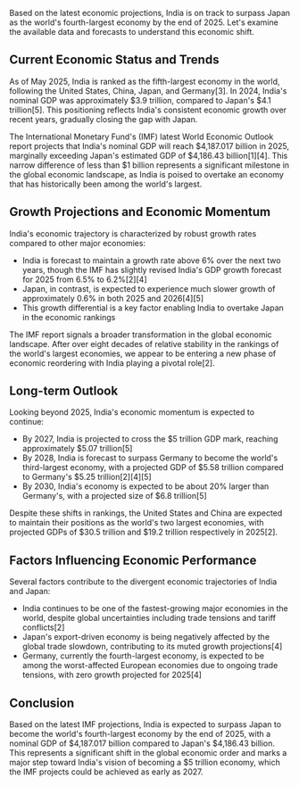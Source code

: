 Based on the latest economic projections, India is on track to surpass Japan as the world's fourth-largest economy by the end of 2025. Let's examine the available data and forecasts to understand this economic shift.

## Current Economic Status and Trends

As of May 2025, India is ranked as the fifth-largest economy in the world, following the United States, China, Japan, and Germany[3]. In 2024, India's nominal GDP was approximately $3.9 trillion, compared to Japan's $4.1 trillion[5]. This positioning reflects India's consistent economic growth over recent years, gradually closing the gap with Japan.

The International Monetary Fund's (IMF) latest World Economic Outlook report projects that India's nominal GDP will reach $4,187.017 billion in 2025, marginally exceeding Japan's estimated GDP of $4,186.43 billion[1][4]. This narrow difference of less than $1 billion represents a significant milestone in the global economic landscape, as India is poised to overtake an economy that has historically been among the world's largest.

## Growth Projections and Economic Momentum

India's economic trajectory is characterized by robust growth rates compared to other major economies:

- India is forecast to maintain a growth rate above 6% over the next two years, though the IMF has slightly revised India's GDP growth forecast for 2025 from 6.5% to 6.2%[2][4]
- Japan, in contrast, is expected to experience much slower growth of approximately 0.6% in both 2025 and 2026[4][5]
- This growth differential is a key factor enabling India to overtake Japan in the economic rankings

The IMF report signals a broader transformation in the global economic landscape. After over eight decades of relative stability in the rankings of the world's largest economies, we appear to be entering a new phase of economic reordering with India playing a pivotal role[2].

## Long-term Outlook

Looking beyond 2025, India's economic momentum is expected to continue:

- By 2027, India is projected to cross the $5 trillion GDP mark, reaching approximately $5.07 trillion[5]
- By 2028, India is forecast to surpass Germany to become the world's third-largest economy, with a projected GDP of $5.58 trillion compared to Germany's $5.25 trillion[2][4][5]
- By 2030, India's economy is expected to be about 20% larger than Germany's, with a projected size of $6.8 trillion[5]

Despite these shifts in rankings, the United States and China are expected to maintain their positions as the world's two largest economies, with projected GDPs of $30.5 trillion and $19.2 trillion respectively in 2025[2].

## Factors Influencing Economic Performance

Several factors contribute to the divergent economic trajectories of India and Japan:

- India continues to be one of the fastest-growing major economies in the world, despite global uncertainties including trade tensions and tariff conflicts[2]
- Japan's export-driven economy is being negatively affected by the global trade slowdown, contributing to its muted growth projections[4]
- Germany, currently the fourth-largest economy, is expected to be among the worst-affected European economies due to ongoing trade tensions, with zero growth projected for 2025[4]

## Conclusion

Based on the latest IMF projections, India is expected to surpass Japan to become the world's fourth-largest economy by the end of 2025, with a nominal GDP of $4,187.017 billion compared to Japan's $4,186.43 billion. This represents a significant shift in the global economic order and marks a major step toward India's vision of becoming a $5 trillion economy, which the IMF projects could be achieved as early as 2027.